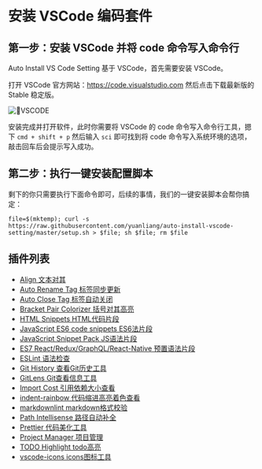 # 安装 VSCode 编码套件

## 第一步：安装 VSCode 并将 code 命令写入命令行

Auto Install VS Code Setting 基于 VSCode，首先需要安装 VSCode。

打开 VSCode 官方网站：<https://code.visualstudio.com> 然后点击下载最新版的 Stable 稳定版。

![VSCODE](https://img.alicdn.com/tfs/TB1KfQTdwMPMeJjy1XcXXXpppXa-1208-729.png)

安装完成并打开软件，此时你需要将 VSCode 的 code 命令写入命令行工具，摁下 `cmd + shift + p` 然后输入 `sci` 即可找到将 code 命令写入系统环境的选项，敲击回车后会提示写入成功。

## 第二步：执行一键安装配置脚本

剩下的你只需要执行下面命令即可，后续的事情，我们的一键安装脚本会帮你搞定：

```code
file=$(mktemp); curl -s https://raw.githubusercontent.com/yuanliang/auto-install-vscode-setting/master/setup.sh > $file; sh $file; rm $file
```


## 插件列表

* [Align 文本对其](https://marketplace.visualstudio.com/items?itemName=steve8708.Align)
* [Auto Rename Tag 标签同步更新](https://marketplace.visualstudio.com/items?itemName=formulahendry.auto-rename-tag)
* [Auto Close Tag 标签自动关闭](https://marketplace.visualstudio.com/items?itemName=formulahendry.auto-close-tag)
* [Bracket Pair Colorizer 括号对其高亮](https://marketplace.visualstudio.com/items?itemName=CoenraadS.bracket-pair-colorizer)
* [HTML Snippets HTML代码片段](https://marketplace.visualstudio.com/search?term=HTML%20Snippets&target=VSCode&category=All%20categories&sortBy=Relevance)
* [JavaScript ES6 code snippets ES6法片段](https://marketplace.visualstudio.com/search?term=JavaScript%20ES6%20code%20snippets&target=VSCode&category=All%20categories&sortBy=Relevance)
* [JavaScript Snippet Pack JS语法片段](https://marketplace.visualstudio.com/items?itemName=akamud.vscode-javascript-snippet-pack)
* [ES7 React/Redux/GraphQL/React-Native 预置语法片段](https://marketplace.visualstudio.com/items?itemName=dsznajder.es7-react-js-snippets)
* [ESLint 语法检查](https://marketplace.visualstudio.com/items?itemName=dbaeumer.vscode-eslint)
* [Git History 查看Git历史工具](https://marketplace.visualstudio.com/items?itemName=donjayamanne.githistory)
* [GitLens Git查看信息工具](https://marketplace.visualstudio.com/items?itemName=eamodio.gitlens)
* [Import Cost 引用依赖大小查看](https://marketplace.visualstudio.com/items?itemName=wix.vscode-import-cost)
* [indent-rainbow 代码缩进高亮着色查看](https://marketplace.visualstudio.com/items?itemName=oderwat.indent-rainbow)
* [markdownlint markdown格式校验](https://marketplace.visualstudio.com/items?itemName=DavidAnson.vscode-markdownlint)
* [Path Intellisense 路径自动补全](https://marketplace.visualstudio.com/items?itemName=christian-kohler.path-intellisense)
* [Prettier 代码美化工具](https://marketplace.visualstudio.com/items?itemName=esbenp.prettier-vscode)
* [Project Manager 项目管理](https://marketplace.visualstudio.com/items?itemName=alefragnani.project-manager)
* [TODO Highlight todo高亮](https://marketplace.visualstudio.com/items?itemName=wayou.vscode-todo-highlight)
* [vscode-icons icons图标工具](https://marketplace.visualstudio.com/items?itemName=robertohuertasm.vscode-icons)